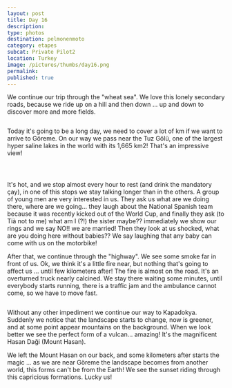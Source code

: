 ```yaml
---
layout: post
title: Day 16
description: 
type: photos
destination: pelmonenmoto
category: etapes
subcat: Private Pilot2
location: Turkey
image: /pictures/thumbs/day16.png
permalink: 
published: true
---
```


We continue our trip through the "wheat sea". We love this lonely secondary roads, because we ride up on a hill and then down ... up and down to discover more and more fields.

<p><a
href="https://lh3.googleusercontent.com/MbbKDMXaAejJgMcjV_Y58Qi1pdPNwTBuqq_fa3xO0qvi8fflnm01h5NOvYDnIHFm6dmCEGmie1PY4SrIOYuwe7xcocO_X9ICTs8gEE4iNTMZlLECZcauDL90V8DkffuByhK-MeJI58UsV9i4ZlSyZ0Rt_DjwS8LEVRC1TVmugsVZprV4pjixB7Rq8P8F_SUNax1xD3nE9avU_GvC2yl-0HVkvL8QN8ck6VtSlhtZDuPrLTjw859F2ccxzoJgNPOtJahrVNB5Zq0LHlJFghYLlYWwh4vCSYdUvmDJj4LKLsL4jaC0qObl7SS3Ghqnr2wbK_YncvkN1TYzSzEmF8yNEQU5ZSGOclOvLunJ8t-j1CsEEBdDXQ95dL4VmlIK97ocgf3JXFupJvxx6RUrFzkfniCVaAsesSdaLuQ5udiBGG96gXKYmX4k2pOFYZLvq3Sd_BbMGqpPpqWEmBwkoygt8DAfttOv3tKECHecIfdjBC8yZC9Nq-xlrfgQphYXcwLr17-QETWYLXhw2iTl7T9izImNFrFjJYGWvQQdEzIHKjo5DycWMLgikqaIT1V7Go51-fafbWoyPX3foB40g1ZQbMg0EilxrA-sS7UCi9sn4BU1Hv7QOiORejUh669NQ8bu9BVX9PqYfoKAKvOm49kBJKlYzYO5sfthhA=w978-h733-no"><img 
src="https://lh3.googleusercontent.com/MbbKDMXaAejJgMcjV_Y58Qi1pdPNwTBuqq_fa3xO0qvi8fflnm01h5NOvYDnIHFm6dmCEGmie1PY4SrIOYuwe7xcocO_X9ICTs8gEE4iNTMZlLECZcauDL90V8DkffuByhK-MeJI58UsV9i4ZlSyZ0Rt_DjwS8LEVRC1TVmugsVZprV4pjixB7Rq8P8F_SUNax1xD3nE9avU_GvC2yl-0HVkvL8QN8ck6VtSlhtZDuPrLTjw859F2ccxzoJgNPOtJahrVNB5Zq0LHlJFghYLlYWwh4vCSYdUvmDJj4LKLsL4jaC0qObl7SS3Ghqnr2wbK_YncvkN1TYzSzEmF8yNEQU5ZSGOclOvLunJ8t-j1CsEEBdDXQ95dL4VmlIK97ocgf3JXFupJvxx6RUrFzkfniCVaAsesSdaLuQ5udiBGG96gXKYmX4k2pOFYZLvq3Sd_BbMGqpPpqWEmBwkoygt8DAfttOv3tKECHecIfdjBC8yZC9Nq-xlrfgQphYXcwLr17-QETWYLXhw2iTl7T9izImNFrFjJYGWvQQdEzIHKjo5DycWMLgikqaIT1V7Go51-fafbWoyPX3foB40g1ZQbMg0EilxrA-sS7UCi9sn4BU1Hv7QOiORejUh669NQ8bu9BVX9PqYfoKAKvOm49kBJKlYzYO5sfthhA=w978-h733-no" alt=""></a></p>

Today it's going to be a long day, we need to cover a lot of km if we want to arrive to Göreme. On our way we pass near the Tuz Gölü, one of the largest hyper saline lakes in the world with its 1,665 km2! That's an impressive view!


<p><a
href="https://lh3.googleusercontent.com/RR8eP4UC_zHQPZM2nqtFgMr1hvZ3UxjWPjcID7o-sMMIVVagZR69k8tn04egDWX1th4IQ3lhMcCzlPyR6T96MK2WQTKI_VrHzlyCk8SRlWv7AoIN1zt_307hLQGrIBQsyrJsrQmbbeemDVBlorc0zMIOrgdfMRDmLdw0E_zcS2rsK6BxsxAAtZTLMGXvif5jvomWveK48FcQncjQcFJp9ajTCJ4ldtKRClw7EP7I8jXe9TRecESujggIO1hJ4tmTRY5bxyeZbCQGAgva5aF073056qkn8ZktC12UhqtdxpYBbsFaLVq-lCdecfhdBRN8cYyrrXAiD-SVFeqn1k482IvICcWcKAILiuFkvIOqi6u8XuYoqGUvmyoAIXG2qY8K-fu1pIPsMMM9Vk55ODgTPtjG4p8dRXLlrWslx0hMXv2nWtPSX464Af8x_wdWtMA2A9NuE6xtON0AAXnrjrdu25zK193AJqKtQ1kHRja8PBNLczm_fNwDO9XcAzbfvUaelhuEd8SsraCHbj_ARk0v_Lp5gKHH8H6-Zxv26NSJtf2GZH-JW-lcZp6mQLsVqs-aJBELim3_WLXQIqoitWxFGxJnxLsImmAHhY1-PFvoiWktJJ_S_blK95DxTCAPDq5kKA9VvOt_J1dwC3rbwLPP57DIrTFd4O5rZQ=w978-h733-no"><img 
src="https://lh3.googleusercontent.com/RR8eP4UC_zHQPZM2nqtFgMr1hvZ3UxjWPjcID7o-sMMIVVagZR69k8tn04egDWX1th4IQ3lhMcCzlPyR6T96MK2WQTKI_VrHzlyCk8SRlWv7AoIN1zt_307hLQGrIBQsyrJsrQmbbeemDVBlorc0zMIOrgdfMRDmLdw0E_zcS2rsK6BxsxAAtZTLMGXvif5jvomWveK48FcQncjQcFJp9ajTCJ4ldtKRClw7EP7I8jXe9TRecESujggIO1hJ4tmTRY5bxyeZbCQGAgva5aF073056qkn8ZktC12UhqtdxpYBbsFaLVq-lCdecfhdBRN8cYyrrXAiD-SVFeqn1k482IvICcWcKAILiuFkvIOqi6u8XuYoqGUvmyoAIXG2qY8K-fu1pIPsMMM9Vk55ODgTPtjG4p8dRXLlrWslx0hMXv2nWtPSX464Af8x_wdWtMA2A9NuE6xtON0AAXnrjrdu25zK193AJqKtQ1kHRja8PBNLczm_fNwDO9XcAzbfvUaelhuEd8SsraCHbj_ARk0v_Lp5gKHH8H6-Zxv26NSJtf2GZH-JW-lcZp6mQLsVqs-aJBELim3_WLXQIqoitWxFGxJnxLsImmAHhY1-PFvoiWktJJ_S_blK95DxTCAPDq5kKA9VvOt_J1dwC3rbwLPP57DIrTFd4O5rZQ=w978-h733-no" alt=""></a></p>


<p><a
href="https://lh3.googleusercontent.com/oON7jKc18iU-IRoTnhTqih3ne2KDTNwYMJG-52fmyljYiKNValr86Pprz0IYTakDVaExxZJvukn97r8JjfN5rs_Q4I73Z8pX4wkCEFkPm5hpxYgrQL1K0wD4sJ50-fXrazx0cgDXF2w37Kum-KgEFJ3JfE1mgv9xvetgiq8jaEdndqsfRiY7GRNlcIMws8c0WVg4IpokX0AqHeXR33VdI9xhigdj1MKs0zc7kgvswoEudlsr6YzLO4XKmyGOa4NOki7gDY2V4nuC2c34LQ4XsyAQRbWr4ejgwVIMIAC-fmqp1aHKC4tRUeuih2T5a3A7cbx6FpZ1gG6Nyv5jEUf9s1824vOUFa0s4I4MeCiNqCw7q0TxyTL1XtVebRShfAbtUZoYvgiPXQiVqo6_Ovo3HHvikjCRvz2ghTTk9BBJRsDuLQ99IPo0JQWyWitpRtKDsNWBB3X4EoqaZjBWjpCI0yZuU8i3R0xdLRqxbp_AZz7A61MtPf5bPZT8fNyMLQBKRqNj00KU85zoLuXPL_gkIjoTZFlJSFvWcvuNg-4R4KfrohEFJ6L-F29Da3I47ewae4FvZumupwkNLO_rf4ly_sPCjHAU_z3V9YVzbsQuav70t1enrdpU3_c8xjXPS6OtwfdmqG4sNnQFQCKDiB0PH1mE3VR1YIEPfg=w978-h733-no"><img 
src="https://lh3.googleusercontent.com/oON7jKc18iU-IRoTnhTqih3ne2KDTNwYMJG-52fmyljYiKNValr86Pprz0IYTakDVaExxZJvukn97r8JjfN5rs_Q4I73Z8pX4wkCEFkPm5hpxYgrQL1K0wD4sJ50-fXrazx0cgDXF2w37Kum-KgEFJ3JfE1mgv9xvetgiq8jaEdndqsfRiY7GRNlcIMws8c0WVg4IpokX0AqHeXR33VdI9xhigdj1MKs0zc7kgvswoEudlsr6YzLO4XKmyGOa4NOki7gDY2V4nuC2c34LQ4XsyAQRbWr4ejgwVIMIAC-fmqp1aHKC4tRUeuih2T5a3A7cbx6FpZ1gG6Nyv5jEUf9s1824vOUFa0s4I4MeCiNqCw7q0TxyTL1XtVebRShfAbtUZoYvgiPXQiVqo6_Ovo3HHvikjCRvz2ghTTk9BBJRsDuLQ99IPo0JQWyWitpRtKDsNWBB3X4EoqaZjBWjpCI0yZuU8i3R0xdLRqxbp_AZz7A61MtPf5bPZT8fNyMLQBKRqNj00KU85zoLuXPL_gkIjoTZFlJSFvWcvuNg-4R4KfrohEFJ6L-F29Da3I47ewae4FvZumupwkNLO_rf4ly_sPCjHAU_z3V9YVzbsQuav70t1enrdpU3_c8xjXPS6OtwfdmqG4sNnQFQCKDiB0PH1mE3VR1YIEPfg=w978-h733-no" alt=""></a></p>

<p><a
href="https://lh3.googleusercontent.com/aOeYK68tQyWXPoUMakb59flfnZTJvOCX-WqA0CiQhcp8AAGTUANguK_C7wKeIZSix9IOEtIx7rNI3whgQGEPIRskWDWjmV-oe3VR8vrnrzEiyMDWbjsm_e9VKbaNSLD9ClwrEoWtXQMdbpM5VONnxLP6D6smR886ZEsSjJD6495tzx_SCLkpHFkFL_yA38cbrnh1U5sBWEodZE8i2bWaoUTJs61fX1IAW1kQPWhhK_eKZhs0_HP0BiwjX6X7PHJi7T1IRN-jE9WaI9S4i1uOOj87wFF7JwBFVCTlR2UfKrJDiPEDfF50qtARVvsBr4m6Asep9axKIJoIkK8RXnYQvTTin5_i7dRfpbY7dXd4bf9tBICUT23JnBcqBboffDfv6b_qEaTOUwQ0vNvO_Um3iZuaeXqHg-q9vgbcMsspu2hx4MPZusapJNsig9IggjcPUe5oG0gC9MeVRXZwP9rfI7T2LvZlEGt11b5rPOzbLoeoZRZGkgyiGwyWknFszfjaKbzWaMpNeiUEj1n6wsQlEOnmyhuP0mes70x7leZec4hedNxqTo6irZWnmd3RHMFNPE7WxPBzieBPnAeJnBVJ-1eo6tllTNxCDbx0LUTXF1fBSJ96eqnAehKgZlqXewi9AsgYsj-WV21kfuCCrIF0-nub5UCCsqtmYQ=w978-h733-no"><img 
src="https://lh3.googleusercontent.com/aOeYK68tQyWXPoUMakb59flfnZTJvOCX-WqA0CiQhcp8AAGTUANguK_C7wKeIZSix9IOEtIx7rNI3whgQGEPIRskWDWjmV-oe3VR8vrnrzEiyMDWbjsm_e9VKbaNSLD9ClwrEoWtXQMdbpM5VONnxLP6D6smR886ZEsSjJD6495tzx_SCLkpHFkFL_yA38cbrnh1U5sBWEodZE8i2bWaoUTJs61fX1IAW1kQPWhhK_eKZhs0_HP0BiwjX6X7PHJi7T1IRN-jE9WaI9S4i1uOOj87wFF7JwBFVCTlR2UfKrJDiPEDfF50qtARVvsBr4m6Asep9axKIJoIkK8RXnYQvTTin5_i7dRfpbY7dXd4bf9tBICUT23JnBcqBboffDfv6b_qEaTOUwQ0vNvO_Um3iZuaeXqHg-q9vgbcMsspu2hx4MPZusapJNsig9IggjcPUe5oG0gC9MeVRXZwP9rfI7T2LvZlEGt11b5rPOzbLoeoZRZGkgyiGwyWknFszfjaKbzWaMpNeiUEj1n6wsQlEOnmyhuP0mes70x7leZec4hedNxqTo6irZWnmd3RHMFNPE7WxPBzieBPnAeJnBVJ-1eo6tllTNxCDbx0LUTXF1fBSJ96eqnAehKgZlqXewi9AsgYsj-WV21kfuCCrIF0-nub5UCCsqtmYQ=w978-h733-no" alt=""></a></p>


It's hot, and we stop almost every hour to rest (and drink the mandatory çay), in one of this stops we stay talking longer than in the others. A group of young men are very interested in us. They ask us what are we doing there, where are we going... they laugh about the National Spanish team because it was recently kicked out of the World Cup, and finally they ask (to Tià not to me) what am I (?!) the sister maybe?? immediately we show our rings and we say NO!! we are married! Then they look at us shocked, what are you doing here without babies?? We say laughing that any baby can come with us on the motorbike!

After that, we continue through the "highway". We see some smoke far in front of us. Ok, we think it's a little fire near, but nothing that's going to affect us ... until few kilometers after! The fire is almost on the road. It's an overturned truck nearly calcined. We stay there waiting some minutes, until everybody starts running, there is a traffic jam and the ambulance cannot come, so we have to move fast.

<p><a
href="https://lh3.googleusercontent.com/q8A3M23BSTTQNiAoo8gDJEaz7RQeCDPl8SwV9zYNf_C0Lk_MC6dXaDrmG_fTuZo1JtUUEOtXHvHHuJ44E-NoMOnhRzsLZEr3lzQnLGFcGVHCBl2utPHYjfJzIRLsAM5wfFpV1DaINJBE179_Smw4tieoXrtyAjPLj4ERxO6YrklhnUrrbTrFEAsBbdH6zhQ5szhLKP9orctosNe4RfroTpocNDJ9TJEv9FC4gd3dwXmzyzHwlA7AiDF21xR7Guu44N5QadIyjBLgtnUCVAokI_T16SrYiEIhPiotN-F-00MuQw87borp0Zqb2NdF4BgMRyGYspKujPFrxot-H_knKSEXIYHWtHTioASHO7XgcDGtQzhdLzRjuGKj0YjAGeGwffiWbEXB6b6fUGj-N_mqsg7OiRj6wCrLj4Uw-hJnskLG3XvgAe2Xik5Sopvh1XmKgNYQBggkEoNgozn6UFD5Ff1kUPzlyJ0aPbUQ25BcVPDuyvprOsV2uLbtIvqGK50EIy0jr80JfClH9DCpni5rr6rEbDe5FAWEdx49J1YUnbn2DKf3QMni4hnW61XIaXQdtOwB3MhG-mRzmTGok7Q4l7mrw7DKOeOYZJfdQToG4hAYo4kGHPMblfrV1d8MpyAS2hBAaAdV7ymw2514W_m-MSF-HAGHCdUgsQ=w978-h733-no"><img 
src="https://lh3.googleusercontent.com/q8A3M23BSTTQNiAoo8gDJEaz7RQeCDPl8SwV9zYNf_C0Lk_MC6dXaDrmG_fTuZo1JtUUEOtXHvHHuJ44E-NoMOnhRzsLZEr3lzQnLGFcGVHCBl2utPHYjfJzIRLsAM5wfFpV1DaINJBE179_Smw4tieoXrtyAjPLj4ERxO6YrklhnUrrbTrFEAsBbdH6zhQ5szhLKP9orctosNe4RfroTpocNDJ9TJEv9FC4gd3dwXmzyzHwlA7AiDF21xR7Guu44N5QadIyjBLgtnUCVAokI_T16SrYiEIhPiotN-F-00MuQw87borp0Zqb2NdF4BgMRyGYspKujPFrxot-H_knKSEXIYHWtHTioASHO7XgcDGtQzhdLzRjuGKj0YjAGeGwffiWbEXB6b6fUGj-N_mqsg7OiRj6wCrLj4Uw-hJnskLG3XvgAe2Xik5Sopvh1XmKgNYQBggkEoNgozn6UFD5Ff1kUPzlyJ0aPbUQ25BcVPDuyvprOsV2uLbtIvqGK50EIy0jr80JfClH9DCpni5rr6rEbDe5FAWEdx49J1YUnbn2DKf3QMni4hnW61XIaXQdtOwB3MhG-mRzmTGok7Q4l7mrw7DKOeOYZJfdQToG4hAYo4kGHPMblfrV1d8MpyAS2hBAaAdV7ymw2514W_m-MSF-HAGHCdUgsQ=w978-h733-no" alt=""></a></p>

Without any other impediment we continue our way to Kapadokya. Suddenly we notice that the landscape starts to change, now is greener, and at some point appear mountains on the background. When we look better we see the perfect form of a vulcan... amazing! It's the magnificent Hasan Daği (Mount Hasan).

We left the Mount Hasan on our back, and some kilometers after starts the magic ... as we are near Göreme the landscape becomes from another world, this forms can't be from the Earth! We see the sunset riding through this capricious formations. Lucky us!

<p><a
href="https://lh3.googleusercontent.com/aPuO3Dzr6SMrPAqxEC0okFVEqlNDsV_twEnchjgaqqgux01jiW52LRrHzM5yu3jUiqYe-kASfFvB1ZoauyhQdpgT8M3j1Gf5TKjloQwEuVDSsQq0kU9RqgedmyLVJt5c2CI1xZFk5tmmDgSZ72-E5o4FG6In9WW_HhYqjMj2ibZP4RYUrD4pz1x1xk1TnHpRydB3_ZM2pMxM6ulCVVs4HjBREafuspUtQgmlj3ah1B1kUYV72h790t3tvhpzXv7vcYAcHjQ1j7o7Wp0-HpRGQyjo4aK91zzu21Lm66VMVlqAwoQwGk2ED5LP-9id_fTu1q0d_QD3lmq5YmvE6-gCaVkGZbOjyzQzcsWgwLilM892HtJytEP5K1LN0lUZId47cFRkXs6zDPmofin4-Xym5wbk9XpCe-50BeADljnk7ILfPBLoYR4B5wxpEcVV0y4IvN8XSSntLCn4HSFhSMfkGPnZELmN_mXE9qP06bSVc8d-RP-uPP1GtB9S9B9pNVTcbrB83p3N5sAOrpIpbZhx39WkkaWYm3aKi3Pa6wiUi7etk5cD_ZiKIQx36_ek7UVV5K0b_A0L75pMA85w_tvcUZ_uBBG6SOr_9DK1H7rpATWV1AQ5_hYLzDQUWHuzj1yhc1Ok8nXukXp-6nJPBwcnVyX3isCh-hN_Rw=w978-h733-no"><img 
src="https://lh3.googleusercontent.com/aPuO3Dzr6SMrPAqxEC0okFVEqlNDsV_twEnchjgaqqgux01jiW52LRrHzM5yu3jUiqYe-kASfFvB1ZoauyhQdpgT8M3j1Gf5TKjloQwEuVDSsQq0kU9RqgedmyLVJt5c2CI1xZFk5tmmDgSZ72-E5o4FG6In9WW_HhYqjMj2ibZP4RYUrD4pz1x1xk1TnHpRydB3_ZM2pMxM6ulCVVs4HjBREafuspUtQgmlj3ah1B1kUYV72h790t3tvhpzXv7vcYAcHjQ1j7o7Wp0-HpRGQyjo4aK91zzu21Lm66VMVlqAwoQwGk2ED5LP-9id_fTu1q0d_QD3lmq5YmvE6-gCaVkGZbOjyzQzcsWgwLilM892HtJytEP5K1LN0lUZId47cFRkXs6zDPmofin4-Xym5wbk9XpCe-50BeADljnk7ILfPBLoYR4B5wxpEcVV0y4IvN8XSSntLCn4HSFhSMfkGPnZELmN_mXE9qP06bSVc8d-RP-uPP1GtB9S9B9pNVTcbrB83p3N5sAOrpIpbZhx39WkkaWYm3aKi3Pa6wiUi7etk5cD_ZiKIQx36_ek7UVV5K0b_A0L75pMA85w_tvcUZ_uBBG6SOr_9DK1H7rpATWV1AQ5_hYLzDQUWHuzj1yhc1Ok8nXukXp-6nJPBwcnVyX3isCh-hN_Rw=w978-h733-no" alt=""></a></p>

<p><a
href="https://lh3.googleusercontent.com/Ad3SFjGM0wsm1dU5D3qmcW3vemEFuvRdTgU0XfVOCCQfT_Xyh5lQy25HHak4eczTNL8xyd2gsO8gnagvFVx5UwQwqwzyAx1goAJFLCS5AtwLZlDLgM6ChEagc2TUd_DH4lhb97FfElRwURWOX-z8ZJLsVhRyX1M66dZ665ycp3hZES79GLmjlxaOChxg9Xxt_1uIOS27RY6yP6NcSEfXuntGUeAo8wjj4pWlVljW58fbSIqY1hkphu9wnmD2NFgLROCgoqWD2ci8OOIQYV5H0yW-pCpFkm_kPO1c5XxGw5CXyAGXYNiQBSCUbP05M4N7YZUahNu2tWSs_lkAXYR2Py5tz9wXdv4TV6InAoUxglMztdMexWV_oHk2uMJxFNXU2wqWniR-WWbzr3blZeFZCaPzBNCjKv4VSu2Gw9oYq3ujnoMJt9ZgXdlHAx4RcI490mNL9DEcC4eJ2g_S-5SnCbnUsv5MktQ4QGj8MBaLF5ftea0xJ0cRM7-E9cGxaWLwaka_bVhAd71ztnEHthisDqz6aQHiDEn_Ceb2AaeDjsCGndmu3l-vQI9jpSAp5fucCB-Hankwe7tux8g3cZNl30CY_qxosGUUnQYM5mbR8cxIvmR4INWpZ6OX4XLK1GlVI4Af-Xs116UG-Abu-5TGS7Ux1y01MGFWvw=w978-h733-no"><img 
src="https://lh3.googleusercontent.com/Ad3SFjGM0wsm1dU5D3qmcW3vemEFuvRdTgU0XfVOCCQfT_Xyh5lQy25HHak4eczTNL8xyd2gsO8gnagvFVx5UwQwqwzyAx1goAJFLCS5AtwLZlDLgM6ChEagc2TUd_DH4lhb97FfElRwURWOX-z8ZJLsVhRyX1M66dZ665ycp3hZES79GLmjlxaOChxg9Xxt_1uIOS27RY6yP6NcSEfXuntGUeAo8wjj4pWlVljW58fbSIqY1hkphu9wnmD2NFgLROCgoqWD2ci8OOIQYV5H0yW-pCpFkm_kPO1c5XxGw5CXyAGXYNiQBSCUbP05M4N7YZUahNu2tWSs_lkAXYR2Py5tz9wXdv4TV6InAoUxglMztdMexWV_oHk2uMJxFNXU2wqWniR-WWbzr3blZeFZCaPzBNCjKv4VSu2Gw9oYq3ujnoMJt9ZgXdlHAx4RcI490mNL9DEcC4eJ2g_S-5SnCbnUsv5MktQ4QGj8MBaLF5ftea0xJ0cRM7-E9cGxaWLwaka_bVhAd71ztnEHthisDqz6aQHiDEn_Ceb2AaeDjsCGndmu3l-vQI9jpSAp5fucCB-Hankwe7tux8g3cZNl30CY_qxosGUUnQYM5mbR8cxIvmR4INWpZ6OX4XLK1GlVI4Af-Xs116UG-Abu-5TGS7Ux1y01MGFWvw=w978-h733-no" alt=""></a></p>
